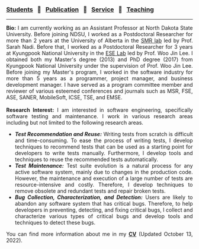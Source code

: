
### [Students](stamlab.md) &nbsp;&nbsp;🌴&nbsp;&nbsp; [Publication](publications.md) &nbsp;&nbsp;🌴&nbsp;&nbsp; [Service](services.md) &nbsp;&nbsp;🌴&nbsp;&nbsp; [Teaching](teaching.md)
***
<div style="text-align: justify"> <b>Bio:</b> I am currently working as an Assistant Professor at North Dakota State University. Before joining NDSU, I worked as a Postdoctoral Researcher for more than 2 years at the University of Alberta in the
 <a href="https://sarahnadi.org/smr/" target="_blank">SMR lab</a> led by Prof. Sarah Nadi. Before that, I worked as a 
 Postdoctoral Researcher for 3 years at Kyungpook National University in the <a href="http://selab.knu.ac.kr/dokuwiki/doku.php" target="_blank">ESE Lab</a> 
 led by Prof. Woo Jin Lee. I obtained both my Master's degree (2013) and PhD degree (2017) from Kyungpook National University 
 under the supervision of Prof. Woo Jin Lee. Before joining my Master's program, I worked in the software industry for more than 5 years
 as a programmer, project manager, and business development manager.
 I have served as a program committee member and reviewer of various esteemed conferences and journals 
  such as MSR, FSE, ASE, SANER, MobileSoft, ICSE, TSE, and EMSE.
 <br>
 <br>
 <b>Research Interest:</b> I am interested in software engineering, specifically software testing and maintenance. 
 I work in various research areas including but not limited to the following research areas. 
 <br>
 <ul>
 <li><b><i>Test Recommendation and Reuse:</i></b> Writing tests from scratch is difficult and time-consuming. 
 To ease the process of writing tests, I develop techniques to recommend tests that can be used as a starting point for 
 developers to write tests manually. Furthermore, I develop tools and techniques to reuse the recommended tests automatically.</li>
 <li><b><i>Test Maintenance:</i></b> Test suite evolution is a natural process for any active software system, 
 mainly due to changes in the production code. However, the maintenance and execution of a large number of tests are 
 resource-intensive and costly. Therefore, I develop techniques to remove obsolete and redundant tests and repair broken tests.</li>
 <li><b><i>Bug Collection, Characterization, and Detection:</i></b> Users are likely to abandon any software system that 
 has critical bugs. Therefore, to help developers in preventing, detecting, and fixing critical bugs, I collect and characterize various types of critical bugs and develop tools and 
 techniques to detect these bugs.</li>
 </ul>
 You can find more information about me in my <a href="doc/CV_Ajay.pdf" target="_blank"><b>CV</b></a> (Updated October 13, 2022).</div>
 
 